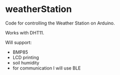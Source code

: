 weatherStation
==============

Code for controlling the Weather Station on Arduino.

Works with DHT11.

Will support:
- BMP85
- LCD printing
- soil humidity
- for communication I will use BLE
